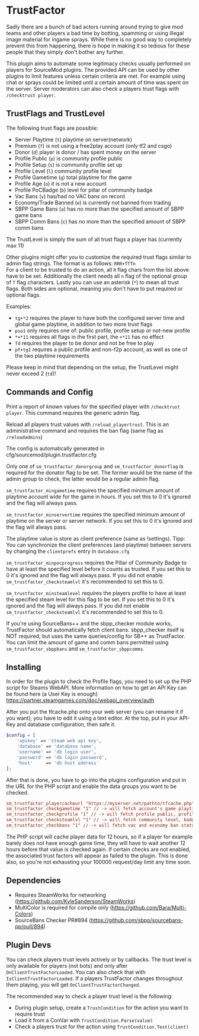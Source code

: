# TrustFactor

Sadly there are a bunch of bad actors running around trying to give mod teams and other players a bad time by botting, spamming or using illegal image material for ingame sprays. While there is no good way to completely prevent this from happening, there is hope in making it so tedious for these people that they simply don't bother any further.

This plugin aims to automate some legitimacy checks usually performed on players for SourceMod plugins. The provided API can be used by other plugins to limit features unless certain criteria are met. For example using chat or sprays could be limited until a certain amount of time was spent on the server.
Server moderators can also check a players trust flags with `/checktrust player`.

## TrustFlags and TrustLevel

The following trust flags are possible:
* Server Playtime (`t`)  playtime on server(network)
* Premium (`f`) is not using a free2play account (only tf2 and csgo)
* Donor (`d`)  player is donor / has spent money on the server
* Profile Public (`p`)  is community profile public
* Profile Setup (`s`)  is community profile set up
* Profile Level (`l`)  community profile level
* Profile Gametime (`g`)  total playtime for the game
* Profile Age (`o`)  it is not a new account
* Profile PoCBadge (`b`)  level for pillar of community badge
* Vac Bans (`v`)  has/had no VAC bans on record
* Economy/Trade Banned (`e`)  is currently not banned from trading
* SBPP Game Bans (`a`)  has no more than the specified amount of SBPP game bans
* SBPP Comm Bans (`c`)  has no more than the specified amount of SBPP comm bans

The TrustLevel is simply the sum of all trust flags a player has (currently max 11)

Other plugins might offer you to customize the required trust flags similar to admin flag strings.
The format is as follows: `RRR+TTTn`   
For a client to be trusted to do an action, all `R` flag chars from the list above have to be set.
Additionally the client needs all `n` flag of the optional group of `T` flag characters.
Lastly you can use an asterisk (`*`) to mean all trust flags.
Both sides are optional, meaning you don't have to put required or optional flags.

Examples:
* `tg+*2` requires the player to have both the configured server time and global game playtime, in addition to two more trust flags
* `pso1` only requires one of: public profile, profile setup or not-new profile
* `*+*11` requires all flags in the first part, the `+*11` has no effect
* `fd` requires the player to be donor and not be free to play
* `pf+tg1` requires a public profile and non-f2p account, as well as one of the two playtime requirements

Please keep in mind that depending on the setup, the TrustLevel might never exceed 2 (`td`)!

## Commands and Config

Print a report of known values for the specified player with `/checktrust player`. This command requires the generic admin flag.

Reload all players trust values with `/reload_playertrust`. This is an administrative command and requires the ban flag (same flag as `/reloadadmins`)

The config is automatically generated in cfg/sourcemod/plugin.trustfactor.cfg

Only one of `sm_trustfactor_donorgroup` and `sm_trustfactor_donorflag` is required for the donator flag to be set. The former would be the name of the admin group to check, the latter would be a regular admin flag.

`sm_trustfactor_mingametime` requires the specified minimum amount of playtime account wide for the game in hours. If you set this to 0 it's ignored and the flag will always pass.

`sm_trustfactor_minservertime` requires the specified minimum amount of playtime on the server or server network. If you set this to 0 it's ignored and the flag will always pass.

The playtime value is store as client preference (same as !settings). Tipp: You can synchronize the client preferences (and playtime) between servers by changing the `clientprefs` entry in `database.cfg`

`sm_trustfactor_minpocprogress` requires the Pillar of Community Badge to have at least the specified level before it counts as trusted. If you set this to 0 it's ignored and the flag will always pass. If you did not enable `sm_trustfactor_checksteamlvl` it's recommended to set this to 0.

`sm_trustfactor_minsteamlevel` requires the players profile to have at least the specified steam level for this flag to be set. If you set this to 0 it's ignored and the flag will always pass. If you did not enable `sm_trustfactor_checksteamlvl` it's recommended to set this to 0.

If you're using SourceBans++ and the sbpp_checker module works, TrustFactor should automatically fetch client bans. sbpp_checker itself is NOT required, but uses the same queries/config for SB++ as TrustFactor. You can limit the amount of game and comm bans permitted using `sm_trustfactor_sbppbans` and `sm_trustfactor_sbppcomms`.

## Installing

In order for the plugin to check the Profile flags, you need to set up the PHP script for Steams WebAPI. More information on how to get an API Key can be found here (a User Key is enough) https://partner.steamgames.com/doc/webapi_overview/auth

After you put the tfcache.php onto your web server (you can rename it if you want), you have to edit it using a text editor.
At the top, put in your API-Key and database configuration, then safe it.

```php
$config = [
	'apikey' => 'steam web api key',
	'database' => 'database name',
	'username' => 'db login user',
	'password' => 'db login password',
	'host'     => 'db host address'
];
```

After that is done, you have to go into the plugins configuration and put in the URL for the PHP script and enable the data groups you want to be checked.

```ini
sm_trustfactor_playercacheurl "https://myserver.net/pathto/tfcache.php"
sm_trustfactor_checkgametime "1" // -> will fetch account's game playtime
sm_trustfactor_checkprofile "1" // -> will fetch profile public, profile set up, fresh account
sm_trustfactor_checksteamlvl "1" // -> will fetch community level, badge level
sm_trustfactor_checkbans "1" // -> will fetch vac and economy ban status
```

The PHP script will cache player data for 12 hours, so if a player for example barely does not have enough game time, they will have to wait another 12 hours before that value is checked again. If certain checks are not enabled, the associated trust factors will appear as failed to the plugin. This is done also, so you're not exhausting your 100000 request/day limit any time soon.

## Dependencies

* Requires SteamWorks for networking (https://github.com/KyleSanderson/SteamWorks)
* MultiColor is required for compile only (https://github.com/Bara/Multi-Colors)
* SourceBans Checker PR#894 (https://github.com/sbpp/sourcebans-pp/pull/894)

## Plugin Devs

You can check players trust levels actively or by callbacks. The trust level is only available for players (not bots) and only after `OnClientTrustFactorLoaded`. You can also check that with `IsClientTrustFactorLoaded`. If a players TrustFactor changes throughout them playing, you will get `OnClientTrustFactorChanged`.

The recommended way to check a player trust level is the following:
* During plugin setup, create a `TrustCondition` for the action you want to require trust
* Load it from a ConVar with `TrustCondition.Parse(value)`
* Check a players trust for the action using `TrustCondition.Test(client)`
